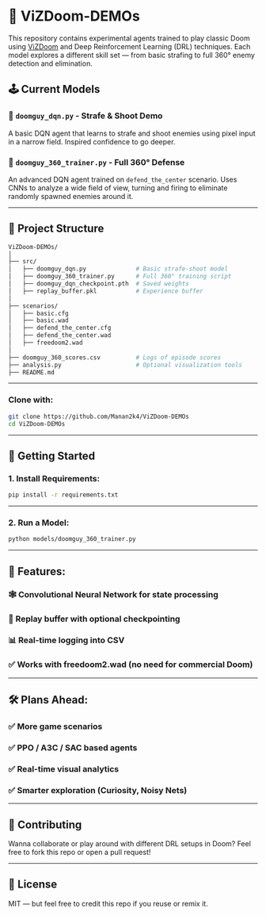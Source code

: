 # 🧠 ViZDoom-DEMOs

This repository contains experimental agents trained to play classic Doom using [ViZDoom](https://github.com/mwydmuch/ViZDoom) and Deep Reinforcement Learning (DRL) techniques. Each model explores a different skill set — from basic strafing to full 360° enemy detection and elimination.

## 🕹️ Current Models

### 🔸 `doomguy_dqn.py` - Strafe & Shoot Demo
A basic DQN agent that learns to strafe and shoot enemies using pixel input in a narrow field. Inspired confidence to go deeper.

### 🔹 `doomguy_360_trainer.py` - Full 360° Defense
An advanced DQN agent trained on `defend_the_center` scenario. Uses CNNs to analyze a wide field of view, turning and firing to eliminate randomly spawned enemies around it.

---

## 📁 Project Structure

```bash
ViZDoom-DEMOs/
│
├── src/
│   ├── doomguy_dqn.py              # Basic strafe-shoot model
│   ├── doomguy_360_trainer.py      # Full 360° training script
│   ├── doomguy_dqn_checkpoint.pth  # Saved weights
│   ├── replay_buffer.pkl           # Experience buffer
│
├── scenarios/
│   ├── basic.cfg
│   ├── basic.wad
│   ├── defend_the_center.cfg
│   ├── defend_the_center.wad
│   ├── freedoom2.wad
│
├── doomguy_360_scores.csv          # Logs of episode scores
├── analysis.py                     # Optional visualization tools
├── README.md
```

---

### Clone with:
```bash
git clone https://github.com/Manan2k4/ViZDoom-DEMOs
cd ViZDoom-DEMOs
```

---

## 🚀 Getting Started
### 1. Install Requirements:
```bash
pip install -r requirements.txt
```

---

### 2. Run a Model:
```bash
python models/doomguy_360_trainer.py
```

---

## 🧠 Features:

### 🕸️ Convolutional Neural Network for state processing

### 🔁 Replay buffer with optional checkpointing

### 📊 Real-time logging into CSV

### ✅ Works with freedoom2.wad (no need for commercial Doom)

---

## 🛠️ Plans Ahead:

### ✅ More game scenarios

### ✅ PPO / A3C / SAC based agents

### ✅ Real-time visual analytics

### ✅ Smarter exploration (Curiosity, Noisy Nets)

---

## 🤝 Contributing
Wanna collaborate or play around with different DRL setups in Doom? Feel free to fork this repo or open a pull request!

---

## 📜 License
MIT — but feel free to credit this repo if you reuse or remix it.
